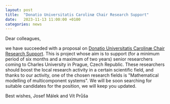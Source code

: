 ```yaml
---
layout: post
title:  "Donatio Universitatis Carolinæ Chair Research Support"
date:   2023-11-13 11:00:00 +0100
categories: news
---
```


Dear colleagues,

we have succeeded with a proposal on [Donatio Universitatis Carolinæ Chair Research Support](https://cuni.cz/UKEN-1898.html). This is project whose aim is to support (for a minimum period of six months and a maximum of two years) senior researchers coming to Charles University in Prague, Czech Republic. These researchers should boost the local research activity in a certain scientific field, and thanks to our activity, one of the chosen research fields is "Mathematical modelling of multicomponent systems". We will be soon searching for suitable candidates for the position, we will keep you updated. 

Best wishes,
Josef Málek and Vít Průša



